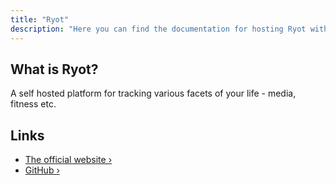 ```yaml
---
title: "Ryot"
description: "Here you can find the documentation for hosting Ryot with Coolify."
---
```


<ZoomableImage src="/docs/images/services/ryot-logo.webp" />


## What is Ryot?
A self hosted platform for tracking various facets of your life - media, fitness etc.


## Links

- [The official website ›](https://ryot.io/?utm_source=coolify.io)
- [GitHub ›](https://github.com/ignisda/ryot?utm_source=coolify.io)